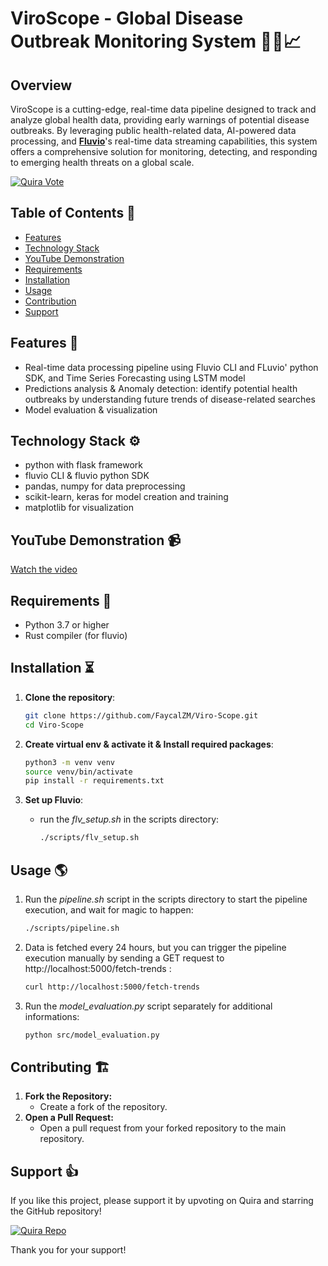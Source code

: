 # ViroScope - Global Disease Outbreak Monitoring System 🧑‍⚕️📈
## Overview
ViroScope is a cutting-edge, real-time data pipeline designed to track and analyze global health data, providing early warnings of potential disease outbreaks. By leveraging public health-related data, AI-powered data processing, and [**Fluvio**](https://www.fluvio.io/)'s real-time data streaming capabilities, this system offers a comprehensive solution for monitoring, detecting, and responding to emerging health threats on a global scale.

[![Quira Vote](https://img.shields.io/badge/Quira-View%20Repo-blue)](https://quira.sh/repo/FaycalZM-Viro-Scope-846580250?utm_source=copy&utm_share_context=quests_creators)

## Table of Contents 📑
- [Features](#features)
- [Technology Stack](#technology_stack)
- [YouTube Demonstration](#youtube-demonstration)
- [Requirements](#requirements)
- [Installation](#installation)
- [Usage](#usage)
- [Contribution](#contribution)
- [Support](#support)
## Features 🌟
- Real-time data processing pipeline using Fluvio CLI and FLuvio' python SDK, and Time Series Forecasting using LSTM model 
- Predictions analysis & Anomaly detection: identify potential health outbreaks by understanding future trends of disease-related searches
- Model evaluation & visualization
## Technology Stack ⚙️
- python with flask framework
- fluvio CLI & fluvio python SDK 
- pandas, numpy for data preprocessing
- scikit-learn, keras for model creation and training
- matplotlib for visualization
## YouTube Demonstration 📹
[Watch the video](https://www.youtube.com/watch?v=w4fCBKc0mjA)
## Requirements 🧰
- Python 3.7 or higher
- Rust compiler (for fluvio) 
## Installation ⏳
1. **Clone the repository**:
    ```bash
    git clone https://github.com/FaycalZM/Viro-Scope.git
    cd Viro-Scope
    ```

2. **Create virtual env & activate it & Install required packages**:
    ```bash
    python3 -m venv venv
    source venv/bin/activate
    pip install -r requirements.txt
    ```

3. **Set up Fluvio**:
    -  run the *flv_setup.sh* in the scripts directory:
	    ```bash
        ./scripts/flv_setup.sh
        ```

## Usage 🌎
1. Run the *pipeline.sh* script in the scripts directory to start the pipeline execution, and wait for magic to happen:
    ```bash
    ./scripts/pipeline.sh  
    ```

2. Data is fetched every 24 hours, but you can trigger the pipeline execution manually by sending a GET request to http://localhost:5000/fetch-trends :
	 ```bash
	 curl http://localhost:5000/fetch-trends
    ```

3. Run the *model_evaluation.py* script separately for additional informations:
    ```bash
    python src/model_evaluation.py
    ```
## Contributing 🏗️
1. **Fork the Repository:**
    - Create a fork of the repository.
2. **Open a Pull Request:**
    - Open a pull request from your forked repository to the main repository.
## Support 👍
If you like this project, please support it by upvoting on Quira and starring the GitHub repository!

[![Quira Repo](https://img.shields.io/badge/Quira-View%20Repo-blue)](https://quira.sh/repo/FaycalZM-Viro-Scope-846580250?utm_source=copy&utm_share_context=quests_creators)

Thank you for your support!